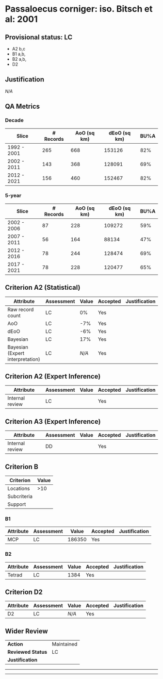 # Passaloecus corniger: iso. Bitsch et al: 2001
## Provisional status: LC
- A2 b,c
- B1 a,b, 
- B2 a,b, 
- D2

## Justification
*N/A*
## QA Metrics
### Decade
| Slice | # Records | AoO (sq km) | dEoO (sq km) |BU%A |
|---|---|---|---|---|
|1992 - 2001|265|668|153126|82%|
|2002 - 2011|143|368|128091|69%|
|2012 - 2021|156|460|152467|82%|
### 5-year
| Slice | # Records | AoO (sq km) | dEoO (sq km) |BU%A |
|---|---|---|---|---|
|2002 - 2006|87|228|109272|59%|
|2007 - 2011|56|164|88134|47%|
|2012 - 2016|78|244|128474|69%|
|2017 - 2021|78|228|120477|65%|
## Criterion A2 (Statistical)
|Attribute|Assessment|Value|Accepted|Justification
|---|---|---|---|---|
|Raw record count|LC|0%|Yes||
|AoO|LC|-7%|Yes||
|dEoO|LC|-6%|Yes||
|Bayesian|LC|17%|Yes||
|Bayesian (Expert interpretation)|LC|*N/A*|Yes||
## Criterion A2 (Expert Inference)
|Attribute|Assessment|Value|Accepted|Justification
|---|---|---|---|---|
|Internal review|LC||Yes||
## Criterion A3 (Expert Inference)
|Attribute|Assessment|Value|Accepted|Justification
|---|---|---|---|---|
|Internal review|DD||Yes||
## Criterion B
|Criterion| Value|
|---|---|
|Locations|>10|
|Subcriteria||
|Support||
### B1
|Attribute|Assessment|Value|Accepted|Justification
|---|---|---|---|---|
|MCP|LC|186350|Yes||
### B2
|Attribute|Assessment|Value|Accepted|Justification
|---|---|---|---|---|
|Tetrad|LC|1384|Yes||
## Criterion D2
|Attribute|Assessment|Value|Accepted|Justification
|---|---|---|---|---|
|D2|LC|*N/A*|Yes||
## Wider Review
|  |  |
|---|---|
|**Action**|Maintained|
|**Reviewed Status**|LC|
|**Justification**||
---
 ---
 <br><br>
